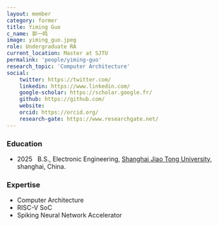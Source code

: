 ```yaml
---
layout: member
category: former
title: Yiming Guo
c_name: 郭一鸣
image: yiming_guo.jpeg
role: Undergraduate RA
current_location: Master at SJTU
permalink: 'people/yiming-guo'
research_topic: 'Computer Architecture'
social:
    twitter: https://twitter.com/
    linkedin: https://www.linkedin.com/
    google-scholar: https://scholar.google.fr/
    github: https://github.com/
    website:
    orcid: https://orcid.org/
    research-gate: https://www.researchgate.net/
---
```


### <i class="fas fa-graduation-cap"></i> Education
- 2025 &nbsp; B.S., Electronic Engineering, [Shanghai Jiao Tong University](https://www.seiee.sjtu.edu.cn/), shanghai, China.

### Expertise
- Computer Architecture
- RISC-V SoC
- Spiking Neural Network Accelerator
